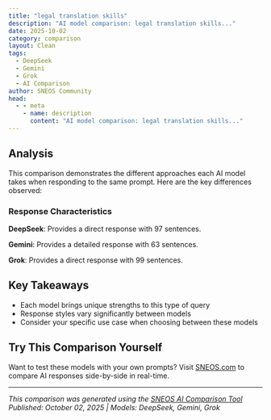 ```yaml
---
title: "legal translation skills"
description: "AI model comparison: legal translation skills..."
date: 2025-10-02
category: comparison
layout: Clean
tags:
  - DeepSeek
  - Gemini
  - Grok
  - AI Comparison
author: SNEOS Community
head:
  - - meta
    - name: description
      content: "AI model comparison: legal translation skills..."
---
```


<ChatComparison
  title="legal translation skills"
  prompt="legal translation skills"
  :responses='{"DeepSeek": "Of course. Legal translation is one of the most demanding and specialized fields in the translation profession. It goes far beyond simple linguistic fluency. Here is a comprehensive breakdown of the essential legal translation skills, categorized for clarity.\n\n### I. Foundational (Linguistic) Skills\n\nThese are the baseline skills for any professional translator, but they are critically important in law.\n\n1. **Near-Native Bilingual Proficiency:**\n * You must understand not just the dictionary meaning of words, but their **connotations, register, and cultural weight** in both the source and target languages.\n * Example: The English word \u0022**reasonable**\u0022 (as in \u0022reasonable person,\u0022 \u0022reasonable time\u0022) is a legal term of art. Simply translating it with its most common dictionary equivalent in another language may be incorrect. You need to find the legal concept that carries the same function in the target legal system.\n\n2. **Exceptional Writing Skills in the Target Language:**\n * Legal documents are precise and authoritative. Your translation must read as if it were originally drafted by a legal professional in the target language.\n * This includes mastery of grammar, syntax, style, and the specific \u0022tone\u0022 of legal discourse (which is often formal, impersonal, and precise).\n\n3. **Meticulous Attention to Detail:**\n * A missing \u0022not,\u0022 a misplaced comma, or a wrong date can change the entire meaning of a contract or statute, leading to serious consequences. Proofreading is non-negotiable.\n\n### II. Specialized (Legal) Knowledge Skills\n\nThis is what separates a legal translator from a general translator.\n\n1. **Understanding of Legal Systems (Comparative Law):**\n * This is the **most critical skill**. You are not just translating words; you are translating **legal concepts** from one system to another.\n * You must understand the fundamental differences between **Common Law** (e.g., US, UK) and **Civil Law** (e.g., France, Germany, China) systems.\n * Example: The Common Law concept of \u0022**estoppel**\u0022 does not have a direct one-word equivalent in many Civil Law systems. A translator must understand the principle and find a functional equivalent or use a descriptive translation.\n\n2. **Mastery of Legal Terminology:**\n * You must build a robust glossary of accurate terms in both languages.\n * **False Friends (Faux Amis):** Be acutely aware of words that look similar but have different meanings. E.g., \u0022**acte**\u0022 in French (can mean a certificate, a deed, an act) vs. \u0022act\u0022 in English (a statute, or a deed).\n * **System-Specific Terms:** Know that \u0022**barrister**\u0022 and \u0022**solicitor**\u0022 (UK) are both \u0022**abogados**\u0022 in Spanish, but the roles are different. You may need to explain the distinction.\n\n3. **Familiarity with Document Genres:**\n * A contract reads differently from a statute, which reads differently from a court judgment or a patent application. You must be familiar with the structure, conventions, and standard phrasing (boilerplate language) of each document type.\n * Example: Knowing standard clauses in contracts like \u0022**force majeure**,\u0022 \u0022**indemnification**,\u0022 or \u0022**governing law**.\u0022\n\n### III. Technical \u0026 Research Skills\n\n1. **Superior Research Ability:**\n * You will constantly encounter terms and concepts you don\u0027t know. You must know how to find the correct translation using:\n * Bilingual legal dictionaries (as a starting point, not an end point).\n * Monolingual legal databases in both languages (to understand the concept fully).\n * Previously translated parallel texts (e.g., international treaties, bilingual legislation from countries like Canada or Switzerland).\n * Consulting with legal experts when necessary.\n\n2. **Terminology Management:**\n * Using tools like glossaries, termbases, and Translation Memory (TM) systems (e.g., in SDL Trados, memoQ) to ensure **consistency** across a single document and all future projects for the same client.\n\n3. **Use of CAT Tools:**\n * While the cognitive work is yours, proficiency in Computer-Assisted Translation (CAT) tools is an industry standard for efficiency, consistency, and managing complex file formats (e.g., PowerPoint, Excel, tagged PDFs).\n\n### IV. Professional \u0026 Ethical Skills\n\n1. **Absolute Fidelity and Accuracy:**\n * The translation must be a semantically and legally accurate representation of the original. You cannot paraphrase, summarize, or omit information. You are a conduit for the original text\u0027s legal force.\n\n2. **Confidentiality:**\n * Legal documents are often highly sensitive. You must treat all client materials with the utmost discretion and have secure data handling practices.\n\n3. **Impartiality and Objectivity:**\n * You must remove your personal opinions and biases. The goal is a neutral, accurate translation, not an interpretation.\n\n4. **Knowing Your Limits:**\n * A professional legal translator knows when a document is beyond their expertise (e.g., a highly technical patent in a field they don\u0027t understand) and must be willing to turn down the work or collaborate with a specialist.\n\n### A Practical Workflow for a Legal Translator\n\n1. **Initial Analysis:** Read the entire source document to understand its purpose, legal context, and any potential pitfalls.\n2. **Terminology Mining:** Extract key legal terms and begin your research to find the most precise equivalents.\n3. **Drafting:** Translate the text, focusing on conveying the legal meaning, not just the words.\n4. **Self-Revision:** Check your draft against the source for accuracy and completeness.\n5. **Polishing:** Read the translation alone, ensuring it flows naturally and idiomatically in the target language and legal context.\n6. **Final Proofread:** A meticulous check for typos, formatting, and consistency.\n\n### Common Challenges \u0026 How to Overcome Them\n\n| Challenge | Solution |\n| :--- | :--- |\n| **Untranslatable Concepts** | Use a functional equivalent (describe the concept), a loanword with an explanation in a footnote (if appropriate), or a recognized calque. |\n| **Different Document Formatting** | Adapt the format to the conventions of the target language/country while ensuring all legal elements are present. |\n| **Ambiguity in the Source** | **Do not** resolve the ambiguity yourself. Reproduce the same ambiguity in the target text. If necessary, you can provide a translator\u0027s note to the client pointing out the issue. |\n| **Tight Deadlines** | Manage client expectations. Never sacrifice accuracy for speed. If a deadline is unrealistic for a quality job, decline the project. |\n\n**In summary, a successful legal translator is a hybrid professional: part linguist, part lawyer, and part detective.** It requires continuous learning and a profound respect for the power and consequence of the words they are working with.", "Gemini": "Legal translation skills are a specialized subset of general translation skills, requiring a deep understanding of legal systems, terminology, and cultural nuances. Here\u0027s a breakdown of the key skills needed for successful legal translation:\n\n**1. Foundational Translation Skills:**\n\n* **Native or Near-Native Fluency in the Target Language:** This is paramount. Accuracy, fluency, and natural-sounding language are critical.\n* **Excellent Grasp of the Source Language:** You need to understand the source text thoroughly, including its nuances, ambiguities, and implied meanings.\n* **Strong Writing Skills:** Legal translation requires precision, clarity, and the ability to convey complex legal concepts in a way that is easily understood by the target audience. This includes excellent grammar, punctuation, and style.\n* **Research Skills:** Legal translation often requires researching specific legal concepts, precedents, and relevant legislation in both the source and target legal systems.\n* **Analytical Skills:** You need to be able to analyze the legal context of the document, identify potential issues, and make informed decisions about translation choices.\n\n**2. Specialized Legal Knowledge:**\n\n* **Understanding of Legal Systems:** A foundational understanding of the legal systems in both the source and target languages is absolutely crucial. This includes knowledge of:\n * **Common Law vs. Civil Law:** These are fundamentally different systems, and legal concepts cannot be directly translated without understanding their place within each system.\n * **Legal Terminology:** Knowing the specific terms used in different areas of law (contract law, criminal law, property law, etc.) is essential.\n * **Court Systems:** Understanding the structure and procedures of the courts in both jurisdictions is important for translating court documents accurately.\n * **Legal Concepts:** Understanding fundamental legal concepts like \u0022due process,\u0022 \u0022negligence,\u0022 and \u0022consideration\u0022 is critical.\n* **Specialized Legal Knowledge in Specific Areas:** Often, legal translators specialize in specific areas of law, such as:\n * **Contract Law:** Contracts, agreements, terms and conditions.\n * **Corporate Law:** Articles of incorporation, bylaws, shareholder agreements.\n * **Intellectual Property Law:** Patents, trademarks, copyrights.\n * **Criminal Law:** Indictments, verdicts, sentencing documents.\n * **Immigration Law:** Visa applications, asylum petitions.\n * **Litigation:** Pleadings, motions, court orders, witness statements.\n* **Knowledge of Legal Translation Conventions:** Understanding established conventions and best practices for legal translation, such as:\n * **Use of Equivalents:** Finding the closest equivalent term in the target legal system.\n * **Annotation and Footnotes:** Adding explanatory notes to clarify terms or concepts that do not have a direct equivalent.\n * **Adaptation:** Adapting the language to fit the specific context of the target legal system.\n\n**3. Cultural Sensitivity and Localization:**\n\n* **Understanding of Cultural Nuances:** Legal language is often embedded in cultural contexts. You need to be aware of these nuances and adapt the translation accordingly.\n* **Localization:** Adapting the translation to the specific cultural and legal context of the target audience. This might involve:\n * **Changing units of measurement:** Converting from imperial to metric, for example.\n * **Adapting dates and currency formats:** Ensuring that these formats are appropriate for the target locale.\n * **Considering cultural sensitivities:** Avoiding language or phrasing that might be offensive or inappropriate in the target culture.\n\n**4. Technological Proficiency:**\n\n* **Computer-Assisted Translation (CAT) Tools:** Familiarity with CAT tools like Trados Studio, memoQ, and D\u00E9j\u00E0 Vu is essential for managing terminology, maintaining consistency, and leveraging translation memories.\n* **Machine Translation (MT) Post-Editing:** Understanding how to use and edit machine-translated output effectively. MT is becoming increasingly common, but it still requires human review and editing to ensure accuracy and quality.\n* **Terminology Management Tools:** Using tools to create and manage glossaries of legal terms.\n* **Optical Character Recognition (OCR) Software:** Using OCR software to convert scanned documents into editable text.\n* **Other Software:** Familiarity with standard office software (Word, Excel, PDF editors) and potentially specialized legal research databases.\n\n**5. Professional Qualities:**\n\n* **Attention to Detail:** Accuracy is paramount in legal translation. Even a small error can have significant consequences.\n* **Confidentiality:** Legal documents often contain sensitive information. Maintaining strict confidentiality is essential.\n* **Professional Ethics:** Adhering to ethical standards of translation, including impartiality and accuracy.\n* **Continuing Education:** The legal field is constantly evolving. It is important to stay up-to-date on new laws, regulations, and legal developments.\n* **Time Management:** Legal translations often have tight deadlines. The ability to manage time effectively is crucial.\n* **Communication Skills:** Communicating effectively with clients and other stakeholders to clarify ambiguities and ensure that the translation meets their needs.\n* **Problem-Solving Skills:** Legal translation often involves complex challenges. The ability to think critically and solve problems is essential.\n\n**How to Develop Legal Translation Skills:**\n\n* **Formal Education:** Consider a degree in translation studies with a specialization in legal translation, or a law degree followed by translation training.\n* **Certification:** Obtain certification from a recognized organization, such as the American Translators Association (ATA).\n* **Continuing Education:** Attend workshops, conferences, and online courses to stay up-to-date on the latest developments in legal translation.\n* **Practical Experience:** Gain experience by working as an intern, apprentice, or freelance translator.\n* **Mentorship:** Seek out a mentor who is an experienced legal translator.\n* **Networking:** Join professional organizations for translators and attend networking events.\n* **Build a Terminology Database:** Compile your own glossaries of legal terms.\n* **Read Widely:** Read legal documents, statutes, and court decisions in both the source and target languages.\n\nIn conclusion, legal translation requires a unique blend of linguistic expertise, legal knowledge, and professional skills. By developing these skills, you can become a successful and in-demand legal translator.\n", "Grok": "Legal translation skills are specialized abilities required to accurately and effectively translate legal documents, contracts, court rulings, statutes, and other legal texts from one language to another. These skills are crucial because legal language is often complex, precise, and culturally specific, and any errors or ambiguities can lead to serious consequences. Below are the key skills and competencies needed for legal translation, along with tips for developing them:\n\n---\n\n### **1. Proficiency in Source and Target Languages**\n- **What it means**: A deep understanding of both the source language (the language of the original text) and the target language (the language into which the text is translated) is essential. This includes grammar, syntax, vocabulary, idiomatic expressions, and cultural nuances.\n- **Legal-specific language**: Knowledge of legal terminology, jargon, and phrasing in both languages is critical. Legal terms often do not have direct equivalents in other languages, so translators must know how to adapt or explain them.\n- **How to develop**: \n - Study both languages at an advanced level, focusing on formal and technical usage.\n - Read legal texts (e.g., laws, contracts, court rulings) in both languages to familiarize yourself with style and terminology.\n - Use glossaries, legal dictionaries, and resources like Black\u2019s Law Dictionary (for English) or multilingual legal databases.\n\n---\n\n### **2. Understanding of Legal Systems and Concepts**\n- **What it means**: Legal translation requires knowledge of the legal systems in both the source and target jurisdictions, as legal concepts, procedures, and institutions can vary significantly between countries.\n - For instance, terms like \u0022common law\u0022 and \u0022civil law\u0022 may have no direct equivalents in some languages and require explanatory notes or adaptation.\n- **How to develop**:\n - Study the basics of the legal systems relevant to the languages you work with (e.g., common law for English-speaking countries, civil law for many European and Latin American countries).\n - Stay updated on legal reforms, new laws, and case law in the relevant jurisdictions.\n - Take courses or attend workshops on comparative law or legal studies.\n\n---\n\n### **3. Accuracy and Attention to Detail**\n- **What it means**: Legal texts are precise, and even small errors or mistranslations can alter the meaning and lead to misinterpretations, financial loss, or legal disputes. A translator must ensure that every term, clause, and sentence is correctly interpreted.\n- **How to develop**:\n - Double-check translations for accuracy, especially for numbers, dates, names, and specific legal terms.\n - Use translation memory tools (e.g., SDL Trados, MemoQ) to maintain consistency in terminology across large documents.\n - Proofread and revise translations multiple times, ideally involving a second translator or editor for quality assurance.\n\n---\n\n### **4. Cultural and Contextual Sensitivity**\n- **What it means**: Legal texts are often tied to cultural and societal norms, and translators must navigate these differences to ensure the translated document is appropriate and functional in the target context.\n - For example, certain legal concepts (e.g., \u0022jury trial\u0022) may not exist in the target culture and may require explanatory notes or functional equivalents.\n- **How to develop**:\n - Research cultural and legal differences between the source and target countries.\n - Consult with legal professionals or native speakers to understand context-specific meanings.\n - Use footnotes or translator\u2019s notes to clarify culturally specific terms or concepts when necessary.\n\n---\n\n### **5. Research Skills**\n- **What it means**: Legal translators often encounter unfamiliar terms, concepts, or references that require research to ensure accurate translation. This includes looking up laws, case precedents, or regulatory frameworks.\n- **How to develop**:\n - Familiarize yourself with reliable legal resources, such as government websites, legal databases (e.g., Westlaw, LexisNexis), or international legal glossaries.\n - Build a personal database of terms, phrases, and references specific to your language pair and area of expertise.\n - Network with legal professionals who can provide clarification or guidance on complex issues.\n\n---\n\n### **6. Confidentiality and Ethics**\n- **What it means**: Legal documents often contain sensitive or confidential information. Translators must adhere to strict confidentiality agreements and ethical guidelines to protect client data.\n- **How to develop**:\n - Learn about data protection laws (e.g., GDPR for European clients) and ethical standards for translators.\n - Use secure file-sharing and storage systems to protect sensitive documents.\n - Sign non-disclosure agreements (NDAs) when required and follow professional codes of conduct (e.g., those from the American Translators Association or similar organizations).\n\n---\n\n### **7. Specialization in Legal Domains**\n- **What it means**: Legal translation covers a wide range of subfields, such as contracts, intellectual property, criminal law, immigration law, or corporate law. Specializing in one or more areas can improve accuracy and efficiency.\n- **How to develop**:\n - Choose a niche within legal translation based on demand or personal interest (e.g., patent law, international arbitration).\n - Take specialized courses or certifications in your chosen area.\n - Work on projects or internships with law firms, courts, or legal departments to gain hands-on experience.\n\n---\n\n### **8. Familiarity with Legal Style and Formatting**\n- **What it means**: Legal documents often follow specific stylistic conventions (e.g., formal tone, repetitive phrasing for clarity) and formatting rules (e.g., numbered clauses, indented paragraphs). Translators must preserve these in the target language.\n- **How to develop**:\n - Study sample legal documents in both languages to understand standard formats and styles.\n - Pay attention to the structure of contracts, pleadings, or court documents in the target language.\n - Use style guides specific to legal writing in the target language, if available.\n\n---\n\n### **9. Time Management and Stress Handling**\n- **What it means**: Legal translation often comes with tight deadlines, especially for court filings or urgent contracts. Translators must manage their time effectively and handle pressure without compromising quality.\n- **How to develop**:\n - Use project management tools (e.g., Trello, Asana) to organize tasks and deadlines.\n - Break down large projects into smaller, manageable chunks.\n - Practice stress management techniques, such as mindfulness or regular breaks, to maintain focus.\n\n---\n\n### **10. Use of Technology and Tools**\n- **What it means**: Legal translators often use computer-assisted translation (CAT) tools, terminology management software, and online resources to enhance efficiency and consistency.\n- **How to develop**:\n - Learn to use CAT tools like SDL Trados, Wordfast, or Memsource for managing large translation projects.\n - Use online legal dictionaries and databases, such as EUR-Lex (for EU law) or Glosbe, for terminology support.\n - Stay updated on emerging tools, including AI-based translation software, while being cautious of their limitations in legal contexts.\n\n---\n\n### **Additional Tips for Aspiring Legal Translators**\n1. **Get Certified**: Obtain certifications in translation (e.g., from the American Translators Association) or legal translation-specific programs to boost credibility.\n2. **Network with Legal Professionals**: Collaborate with lawyers, paralegals, or law firms to gain insights into legal language and processes.\n3. **Practice Regularly**: Translate sample legal documents, such as public court rulings or contracts, to build experience.\n4. **Stay Updated**: Legal language and terminology evolve, so follow legal news, attend webinars, and join professional associations to stay current.\n\n---\n\n### **Challenges in Legal Translation**\n- **Ambiguity**: Legal texts can be intentionally vague or open to interpretation, requiring the translator to strike a balance between fidelity to the source text and clarity in the target language.\n- **Terminology mismatches**: Some legal terms may not have direct equivalents, necessitating creative solutions or detailed explanations.\n- **Liability risks**: Errors in legal translation can have serious consequences, so translators must be meticulous and often carry professional liability insurance.\n\nBy honing these skills and staying committed to continuous learning, a legal translator can provide high-quality, reliable translations that meet the needs of clients in the legal field."}' 
  published-date="00:42"
/>

## Analysis

This comparison demonstrates the different approaches each AI model takes when responding to the same prompt. Here are the key differences observed:

### Response Characteristics

**DeepSeek**: Provides a direct response with 97 sentences. 

**Gemini**: Provides a detailed response with 63 sentences. 

**Grok**: Provides a direct response with 99 sentences. 

## Key Takeaways

- Each model brings unique strengths to this type of query
- Response styles vary significantly between models
- Consider your specific use case when choosing between these models

## Try This Comparison Yourself

Want to test these models with your own prompts? Visit [SNEOS.com](https://sneos.com) to compare AI responses side-by-side in real-time.

---

*This comparison was generated using the [SNEOS AI Comparison Tool](https://sneos.com)*
*Published: October 02, 2025 | Models: DeepSeek, Gemini, Grok*
